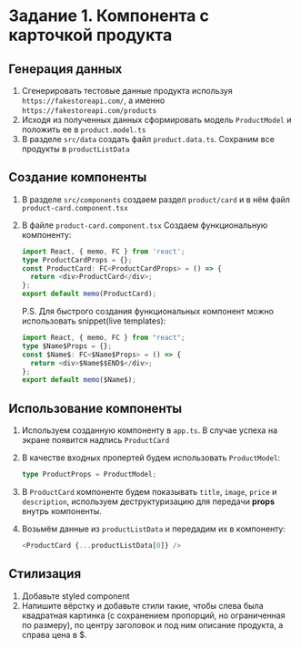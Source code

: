 # Задание 1. Компонента с карточкой продукта

## Генерация данных

1. Сгенерировать тестовые данные продукта используя `https://fakestoreapi.com/`, а именно `https://fakestoreapi.com/products`
2. Исходя из полученных данных сформировать модель `ProductModel` и положить ее в `product.model.ts`
3. В разделе `src/data` создать файл `product.data.ts`. Сохраним все продукты в `productListData`

## Создание компоненты

1. В разделе `src/components` создаем раздел `product/card` и в нём файл `product-card.component.tsx`
2. В файле `product-card.component.tsx` Создаем функциональную компоненту:

    ```typescript
    import React, { memo, FC } from 'react';
    type ProductCardProps = {};
    const ProductCard: FC<ProductCardProps> = () => {
      return <div>ProductCard</div>;
    };
    export default memo(ProductCard);
    ```

    P.S. Для быстрого создания функциональных компонент можно использовать snippet(live templates):

    ```typescript
    import React, { memo, FC } from "react";
    type $Name$Props = {};
    const $Name$: FC<$Name$Props> = () => {
      return <div>$Name$$END$</div>;
    };
    export default memo($Name$);
    ```

## Использование компоненты

1. Используем созданную компоненту в `app.ts`. В случае успеха на экране появится надпись `ProductCard`
2. В качестве входных пропертей будем использовать `ProductModel`:

    ```typescript
    type ProductProps = ProductModel;
    ```

3. В `ProductCard` компоненте будем показывать `title`, `image`, `price` и `description`, используем деструктуризацию для передачи **props** внутрь компоненты.
4. Возьмём данные из `productListData` и передадим их в компоненту:

    ```typescript
    <ProductCard {...productListData[0]} />
    ```

## Стилизация

1. Добавьте styled component
2. Напишите вёрстку и добавьте стили такие, чтобы слева была квадратная картинка (с сохранением пропорций, но ограниченная по размеру), по центру заголовок и под ним описание продукта, а справа цена в $.
